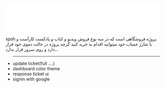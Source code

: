 <!-- # 👋 Welcome to spsh -->
[![spsh banner](./images/logo/logo-no-background.png)](https://opozex.com)
<p> spsh پروژه فروشگاهی است که در سه نوع فروش ویدیو و کتاب و پادکست کارآست و با شارژ حساب خود میتوانید اقدام به خرید کنید گرچه پروژه در حالت دموی خود قرار دارد و روی سرور قرار ندارد...</p>

<ul>

<hr>
<li>update ticket(full ....)</li>
    <li>dashboard color theme</li>
    <li>response ticket ui</li>
    <li> signin with google</li>
</ul>
